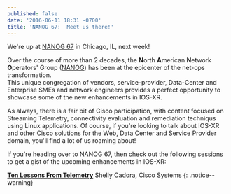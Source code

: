 ```yaml
---
published: false
date: '2016-06-11 18:31 -0700'
title: 'NANOG 67:  Meet us there!'
---
```


We're up at [NANOG 67](https://www.nanog.org/meetings/NANOG67/home) in Chicago, IL, next week!

Over the course of more than 2 decades, the **N**orth **A**merican **N**etwork **O**perators' Group ([NANOG](https://www.nanog.org)) has been at the epicenter of the net-ops transformation.    
This unique congregation of vendors, service-provider, Data-Center and Enterprise SMEs and network engineers provides a perfect opportunity to showcase some of the new enhancements in IOS-XR.   


As always, there is a fair bit of Cisco participation, with content focused on Streaming Telemetry, connectivity evaluation and remediation techniqus using Linux applications.
Of course, if you're looking to talk about IOS-XR and other Cisco solutions for the Web, Data Center and Service Provider domain, you'll find a lot of us roaming about!

If you're heading over to NANOG 67,  then check out the following sessions to get a gist of the upcoming enhancements in IOS-XR:


**[Ten Lessons From Telemetry](https://www.nanog.org/meetings/abstract?id=2852)** 
Shelly Cadora, Cisco Systems
{: .notice--warning}









